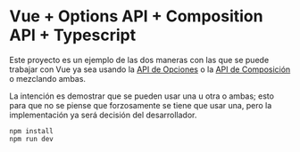 # Vue + Options API + Composition API + Typescript

Este proyecto es un ejemplo de las dos maneras con las que se puede trabajar con Vue ya sea usando la
[API de Opciones](https://vuejs.org/guide/introduction.html#api-styles)
o la [API de Composición](https://vuejs.org/guide/introduction.html#api-styles) o mezclando ambas.

La intención es demostrar que se pueden usar una u otra o ambas; esto para que no se piense que forzosamente se tiene
que usar una, pero la implementación ya será decisión del desarrollador.

```shell
npm install
npm run dev
```
